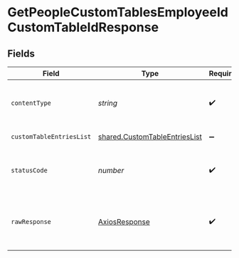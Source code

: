 # GetPeopleCustomTablesEmployeeIdCustomTableIdResponse


## Fields

| Field                                                                                 | Type                                                                                  | Required                                                                              | Description                                                                           |
| ------------------------------------------------------------------------------------- | ------------------------------------------------------------------------------------- | ------------------------------------------------------------------------------------- | ------------------------------------------------------------------------------------- |
| `contentType`                                                                         | *string*                                                                              | :heavy_check_mark:                                                                    | HTTP response content type for this operation                                         |
| `customTableEntriesList`                                                              | [shared.CustomTableEntriesList](../../../sdk/models/shared/customtableentrieslist.md) | :heavy_minus_sign:                                                                    | Successful response                                                                   |
| `statusCode`                                                                          | *number*                                                                              | :heavy_check_mark:                                                                    | HTTP response status code for this operation                                          |
| `rawResponse`                                                                         | [AxiosResponse](https://axios-http.com/docs/res_schema)                               | :heavy_check_mark:                                                                    | Raw HTTP response; suitable for custom response parsing                               |